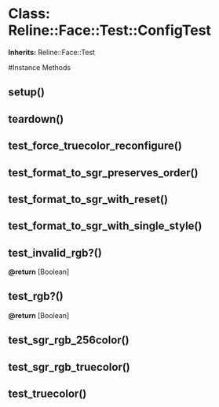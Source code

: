 # Class: Reline::Face::Test::ConfigTest
**Inherits:** Reline::Face::Test
    




#Instance Methods
## setup() [](#method-i-setup)

## teardown() [](#method-i-teardown)

## test_force_truecolor_reconfigure() [](#method-i-test_force_truecolor_reconfigure)

## test_format_to_sgr_preserves_order() [](#method-i-test_format_to_sgr_preserves_order)

## test_format_to_sgr_with_reset() [](#method-i-test_format_to_sgr_with_reset)

## test_format_to_sgr_with_single_style() [](#method-i-test_format_to_sgr_with_single_style)

## test_invalid_rgb?() [](#method-i-test_invalid_rgb?)

**@return** [Boolean] 

## test_rgb?() [](#method-i-test_rgb?)

**@return** [Boolean] 

## test_sgr_rgb_256color() [](#method-i-test_sgr_rgb_256color)

## test_sgr_rgb_truecolor() [](#method-i-test_sgr_rgb_truecolor)

## test_truecolor() [](#method-i-test_truecolor)

